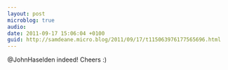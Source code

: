 ```yaml
---
layout: post
microblog: true
audio: 
date: 2011-09-17 15:06:04 +0100
guid: http://samdeane.micro.blog/2011/09/17/t115063976177565696.html
---
```

@JohnHaselden indeed! Cheers :)
